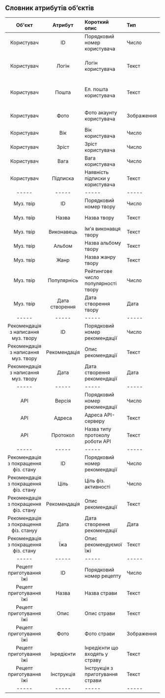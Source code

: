 ## Словник атрибутів об’єктів
|Об'єкт|Атрибут|Короткий опис|Тип|Обмеження|
|:-----:|:-----:|:-----|:-----|:-----|
|Користувач|ID|Порядковий номер користувача|Число|Значення > 0, індивідуальне значення|
|Користувач|Логін|Логін користувача|Текст|Довжина < 64 символів, індивідуальне значення|
|Користувач|Пошта|Ел. пошта користувача|Текст|Довжина < 64 символів, індивідуальне значення|
|Користувач|Фото|Фото акаунту користувача|Зображення|Розмір зображення < 10 МБ|
|Користувач|Вік|Вік користувача|Число|Значення > 0|
|Користувач|Зріст|Зріст користувача|Число|Значення > 0|
|Користувач|Вага|Вага користувача|Число|Значення > 0|
|Користувач|Підписка|Наявність підписки у користувача|Текст|Не пусте значення|
|-----|-----|-----|-----|-----|
|Муз. твір|ID|Порядковий номер твору|Число|Значення > 0|
|Муз. твір|Назва|Назва твору|Текст|Довжина < 64 символів|
|Муз. твір|Виконавець|Ім'я виконавця твору|Текст|Довжина < 64 символів|
|Муз. твір|Альбом|Назва альбому твору|Текст|Довжина < 64 символів|
|Муз. твір|Жанр|Назва жанру твору|Текст|Довжина < 64 символів|
|Муз. твір|Популярнісь|Рейтингове число популярності твору|Число|Значення > 0|
|Муз. твір|Дата створення|Дата створення твору|Дата|Значення > 0|
|-----|-----|-----|-----|-----|
|Рекомендація з написання муз. твору|ID|Порядковий номер рекомендації|Число|Значення > 0, індивідуальне значення|
|Рекомендація з написання муз. твору|Рекомендація|Опис рекомендації|Текст|Довжина < 2048 символів|
|Рекомендація з написання муз. твору|Дата|Дата створення рекомендації|Дата|Значення > 0|
|-----|-----|-----|-----|-----|
|API|Версія|Порядковий номер рекомендації|Число|Значення > 0, індивідуальне значення|
|API|Адреса|Адреса API-серверу|Текст|Довжина < 256 символів|
|API|Протокол|Назва типу протоколу роботи API|Текст|Довжина < 64 символів|
|-----|-----|-----|-----|-----|
|Рекомендація з покращення фіз. стану|ID|Порядковий номер рекомендації|Число|Значення > 0, індивідуальне значення|
|Рекомендація з покращення фіз. стану|Ціль|Ціль фіз. активності|Число|Значення > 0|
|Рекомендація з покращення фіз. стану|Рекомендація|Опис рекомендації|Текст|Довжина < 2048 символів|
|Рекомендація з покращення фіз. стануу|Дата|Дата створення рекомендації|Дата|Значення > 0|
|Рекомендація з покращення фіз. стану|Їжа|Опис рекомендуємої їжі|Текст|Довжина < 2048 символів|
|-----|-----|-----|-----|-----|
|Рецепт приготування їжі|ID|Порядковий номер рецепту|Число|Значення > 0|
|Рецепт приготування їжі|Назва|Назва страви|Текст|Довжина < 64 символів|
|Рецепт приготування їжі|Опис|Опис страви|Текст|Довжина < 2048 символів|
|Рецепт приготування їжі|Фото|Фото страви|Зображення|Розмір зображення < 10 МБ|
|Рецепт приготування їжі|Інредієнти|Інредієнти що входять у страву|Текст|Довжина < 2048 символів|
|Рецепт приготування їжі|Інструкція|Інструкція з приготування страви|Текст|Довжина < 2048 символів|
|-----|-----|-----|-----|-----|
